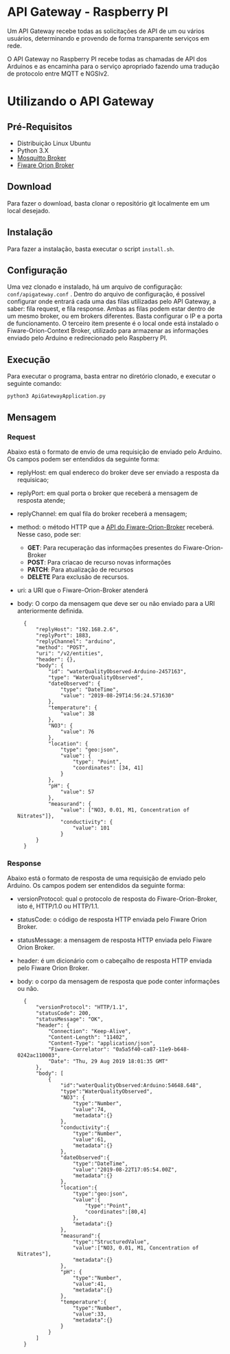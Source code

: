 # API Gateway - Raspberry PI

Um API Gateway recebe todas as solicitações de API de um ou vários usuários, determinando e provendo de forma transparente serviços em rede.

O API Gateway no Raspberry PI recebe todas as chamadas de API dos Arduinos e as encaminha para o serviço apropriado fazendo uma tradução de protocolo entre MQTT e NGSIv2. 

# Utilizando o API Gateway
## Pré-Requisitos
+ Distribuição Linux Ubuntu
+ Python 3.X
+ [Mosquitto Broker](https://mosquitto.org/)
+ [Fiware Orion Broker](https://fiware-orion.readthedocs.io/en/master/index.html)

## Download
Para fazer o download, basta clonar o repositório git localmente em um local desejado.

## Instalação
Para fazer a instalação, basta executar o script `install.sh`.

## Configuração
Uma vez clonado e instalado, há um arquivo de configuração: `conf/apigateway.conf` . Dentro do arquivo de configuração, é possível configurar onde entrará cada uma das filas utilizadas
pelo API Gateway, a saber: fila request, e fila response. Ambas as filas podem estar dentro de um mesmo broker, ou em brokers diferentes. Basta configurar o IP e a porta de funcionamento. O terceiro item presente é o local onde está instalado o Fiware-Orion-Context Broker, utilizado para armazenar as informações enviado pelo Arduino e redirecionado pelo Raspberry PI.

## Execução
Para executar o programa, basta entrar no diretório clonado, e executar o seguinte comando:

`python3 ApiGatewayApplication.py`

## Mensagem
### Request

Abaixo está o formato de envio de uma requisição de enviado pelo Arduino. Os campos podem ser entendidos da seguinte forma:
+ replyHost: em qual endereco do broker deve ser enviado a resposta da requisicao;
+ replyPort: em qual porta o broker que receberá a mensagem de resposta atende;
+ replyChannel: em qual fila do broker receberá a mensagem;
+ method: o método HTTP que a [API do Fiware-Orion-Broker](https://fiware-orion.readthedocs.io/en/master/user/walkthrough_apiv2/index.html) receberá. Nesse caso, pode ser:
    + **GET**: Para recuperação das informações presentes do Fiware-Orion-Broker
    + **POST**: Para criacao de recurso novas informações
    + **PATCH**: Para atualização de recursos
    + **DELETE** Para exclusão de recursos.
+ uri: a URI que o Fiware-Orion-Broker atenderá
+ body: O corpo da mensagem que deve ser ou não enviado para a URI anteriormente definida.

    	{
			"replyHost": "192.168.2.6", 
			"replyPort": 1883, 
			"replyChannel": "arduino", 
			"method": "POST", 
			"uri": "/v2/entities", 
			"header": {}, 
			"body": {
				"id": "waterQualityObserved-Arduino-2457163", 
				"type": "WaterQualityObserved", 
				"dateObserved": { 
					"type": "DateTime", 
					"value": "2019-08-29T14:56:24.571630"
				},
				"temperature": { 
					"value": 38
				},
				"NO3": {
					"value": 76
				},
				"location": {
					"type": "geo:json",
					"value": { 
						"type": "Point",
						"coordinates": [34, 41]
					}
				},
				"pH": {
					"value": 57
				},
				"measurand": {
					"value": ["NO3, 0.01, M1, Concentration of Nitrates"]}, 
					"conductivity": {
						"value": 101
		    		}
			}
		}

### Response
Abaixo está o formato de resposta de uma requisição de enviado pelo Arduino. Os campos podem ser entendidos da seguinte forma:
+ versionProtocol: qual o protocolo de resposta do Fiware-Orion-Broker, isto é, HTTP/1.0 ou HTTP/1.1.
+ statusCode: o código de resposta HTTP enviada pelo Fiware Orion Broker.
+ statusMessage: a mensagem de resposta HTTP enviada pelo Fiware Orion Broker.
+ header: é um dicionário com o cabeçalho de resposta HTTP enviada pelo Fiware Orion Broker.
+ body: o corpo da mensagem de resposta que pode conter informações ou não.

        {
            "versionProtocol": "HTTP/1.1",
            "statusCode": 200, 
            "statusMessage": "OK", 
            "header": {
                "Connection": "Keep-Alive", 
                "Content-Length": "11402", 
                "Content-Type": "application/json", 
                "Fiware-Correlator": "0a5a5f40-ca87-11e9-b648-0242ac110003", 
                "Date": "Thu, 29 Aug 2019 18:01:35 GMT"
            },
            "body": [
                {
                    "id":"waterQualityObserved:Arduino:54648.648",
                    "type":"WaterQualityObserved",
                    "NO3": {
                        "type":"Number",
                        "value":74,
                        "metadata":{}
                    },
                    "conductivity":{
                        "type":"Number",
                        "value":61,
                        "metadata":{}
                    },
                    "dateObserved":{
                        "type":"DateTime",
                        "value":"2019-08-22T17:05:54.00Z",
                        "metadata":{}
                    },
                    "location":{
                        "type":"geo:json",
                        "value":{
                            "type":"Point",
                            "coordinates":[80,4]
                        },
                        "metadata":{}
                    },
                    "measurand":{
                        "type":"StructuredValue",
                        "value":["NO3, 0.01, M1, Concentration of Nitrates"],
                        "metadata":{}
                    },
                    "pH": {
                        "type":"Number",
                        "value":41,
                        "metadata":{}
                    },
                    "temperature":{
                        "type":"Number",
                        "value":33,
                        "metadata":{}
                    }
                }
            ]
        }